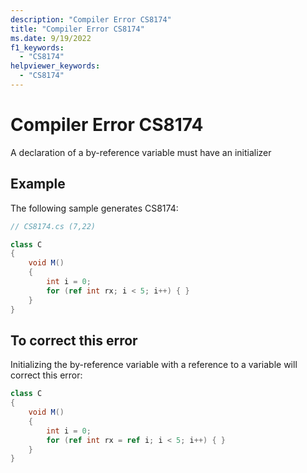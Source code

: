 ```yaml
---
description: "Compiler Error CS8174"
title: "Compiler Error CS8174"
ms.date: 9/19/2022
f1_keywords:
  - "CS8174"
helpviewer_keywords:
  - "CS8174"
---
```

# Compiler Error CS8174

A declaration of a by-reference variable must have an initializer

## Example

 The following sample generates CS8174:

```csharp
// CS8174.cs (7,22)

class C
{
    void M()
    {
        int i = 0;
        for (ref int rx; i < 5; i++) { }
    }
}
```

## To correct this error

Initializing the by-reference variable with a reference to a variable will correct this error:

```csharp
class C
{
    void M()
    {
        int i = 0;
        for (ref int rx = ref i; i < 5; i++) { }
    }
}
```
